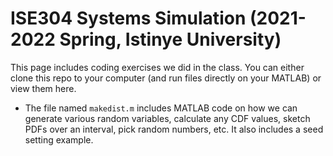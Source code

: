 # ISE304 Systems Simulation (2021-2022 Spring, Istinye University)
This page includes coding exercises we did in the class. You can either clone this repo to your computer (and run files directly on your MATLAB) or view them here.
* The file named `makedist.m` includes MATLAB code on how we can generate various random variables, calculate any CDF values, sketch PDFs over an interval, pick random numbers, etc. It also includes a seed setting example.
